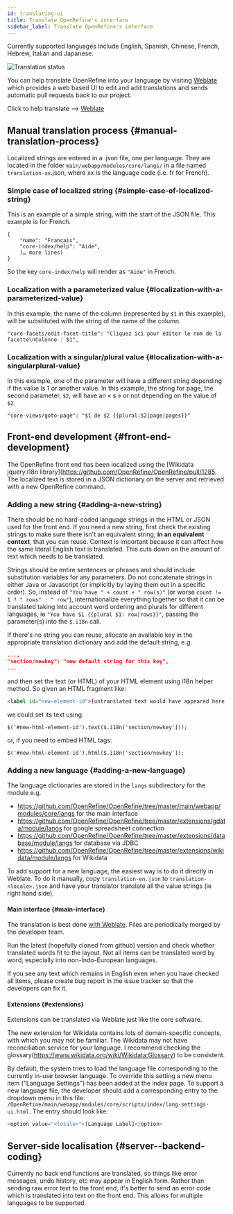 ```yaml
---
id: translating-ui
title: Translate OpenRefine's interface
sidebar_label: Translate OpenRefine's interface
---
```


Currently supported languages include English, Spanish, Chinese, French, Hebrew, Italian and Japanese.

![Translation status](https://hosted.weblate.org/widgets/openrefine/-/287x66-grey.png)

You can help translate OpenRefine into your language by visiting [Weblate](https://hosted.weblate.org/engage/openrefine/?utm_source=widget) which provides a web based UI to edit and add translations and sends automatic pull requests back to our project.

Click to help translate --> [Weblate](https://hosted.weblate.org/engage/openrefine/?utm_source=widget)

## Manual translation process {#manual-translation-process}
 
Localized strings are entered in a .json file, one per language. They are located in the folder `main/webapp/modules/core/langs/` in a file named `translation-xx`.json, where xx is the language code (i.e. fr for French).

### Simple case of localized string {#simple-case-of-localized-string}
This is an example of a simple string, with the start of the JSON file. This example is for French.
```
{
    "name": "Français",
    "core-index/help": "Aide",
    (… more lines)
}
```

So the key `core-index/help` will render as `"Aide"` in French.

### Localization with a parameterized value {#localization-with-a-parameterized-value}
In this example, the name of the column (represented by `$1` in this example), will be substituted with the string of the name of the column.

`"core-facets/edit-facet-title": "Cliquez ici pour éditer le nom de la facette\nColonne : $1",`

### Localization with a singular/plural value {#localization-with-a-singularplural-value}
In this example, one of the parameter will have a different string depending if the value is 1 or another value.
In this example, the string for page, the second parameter, `$2`, will have an « s » or not depending on the value of `$2`.

`"core-views/goto-page": "$1 de $2 {{plural:$2|page|pages}}"`

## Front-end development {#front-end-development}

The OpenRefine front end has been localized using the [Wikidata jquery.i18n library](https://github.com/OpenRefine/OpenRefine/pull/1285. The localized text is stored in a JSON dictionary on the server and retrieved with a new OpenRefine command.

### Adding a new string {#adding-a-new-string}

There should be no hard-coded language strings in the HTML or JSON used for the front end.  If you need a new string, first check the existing strings to make sure there isn't an equivalent string, **in an equivalent context**, that you can reuse.  Context is important because it can affect how the same literal English text is translated. This cuts down on the amount of text which needs to be translated.

Strings should be entire sentences or phrases and should include substitution variables for any parameters. Do not concatenate strings in either Java or Javascript (or implicitly by laying them out in a specific order). So, instead of `"You have " + count + " row(s)"` (or worse `count != 1 ? " rows" : " row"`), internationalize everything together so that it can be translated taking into account word ordering and plurals for different languages, ie `"You have $1 {{plural $1: row|rows}}"`, passing the parameter(s) into the `$.i18n` call.

If there's no string you can reuse, allocate an available key in the appropriate translation dictionary and add the default string, e.g.

```json
...,
"section/newkey": "new default string for this key",
...
```

and then set the text (or HTML) of your HTML element using i18n helper method. So given an HTML fragment like:
```html
<label id="new-element-id">[untranslated text would have appeared here before]</label>
```
we could set its text using:
```
$('#new-html-element-id').text($.i18n('section/newkey']));
```
or, if you need to embed HTML tags:
```
$('#new-html-element-id').html($.i18n('section/newkey']);
```

### Adding a new language {#adding-a-new-language}

The language dictionaries are stored in the `langs` subdirectory for the module e.g.

* https://github.com/OpenRefine/OpenRefine/tree/master/main/webapp/modules/core/langs for the main interface
* https://github.com/OpenRefine/OpenRefine/tree/master/extensions/gdata/module/langs for google spreadsheet connection
* https://github.com/OpenRefine/OpenRefine/tree/master/extensions/database/module/langs for database via JDBC
* https://github.com/OpenRefine/OpenRefine/tree/master/extensions/wikidata/module/langs for Wikidata

To add support for a new language, the easiest way is to do it directly in Weblate. To do it manually, copy `translation-en.json` to `translation-<locale>.json` and have your translator translate all the value strings (ie right hand side).

#### Main interface {#main-interface}
 The translation is best done [with Weblate](https://hosted.weblate.org/engage/openrefine/?utm_source=widget). Files are periodically merged by the developer team.

Run the latest (hopefully cloned from github) version and check whether translated words fit to the layout. Not all items can be translated word by word, especially into non-Ìndo-European languages.

If you see any text which remains in English even when you have checked all items, please create bug report in the issue tracker so that the developers can fix it.

#### Extensions {#extensions}

Extensions can be translated via Weblate just like the core software.

The new extension for Wikidata contains lots of domain-specific concepts, with which you may not be familiar. The Wikidata may not have reconciliation service for your language. I recommend checking the glossary(https://www.wikidata.org/wiki/Wikidata:Glossary) to be consistent.

By default, the system tries to load the language file corresponding to the currently in-use browser language. To override this setting a new menu item ("Language Settings") has been added at the index page.
To support a new language file, the developer should add a corresponding entry to the dropdown menu in this file: `/OpenRefine/main/webapp/modules/core/scripts/index/lang-settings-ui.html`. The entry should look like:
```javascript
<option value="<locale>">[Language Label]</option>
```

## Server-side localisation {#server--backend-coding}

Currently no back end functions are translated, so things like error messages, undo history, etc may appear in English form. Rather than sending raw error text to the front end, it's better to send an error code which is translated into text on the front end. This allows for multiple languages to be supported.
